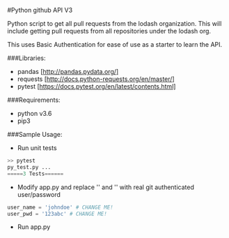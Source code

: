 #Python github API V3

Python script to get all pull requests from the lodash organization.  This will include getting pull requests from all repositories under the lodash org.

This uses Basic Authentication for ease of use as a starter to learn the API.

###Libraries:
- pandas [http://pandas.pydata.org/]
- requests [http://docs.python-requests.org/en/master/]
- pytest [https://docs.pytest.org/en/latest/contents.html]

###Requirements:
- python v3.6
- pip3

###Sample Usage:
- Run unit tests
```python
>> pytest
py_test.py ...
=====3 Tests======
```

- Modify app.py and replace '<user>' and '<password>' with real git authenticated user/password
```python
user_name = 'johndoe' # CHANGE ME!
user_pwd = '123abc' # CHANGE ME!
```

- Run app.py
